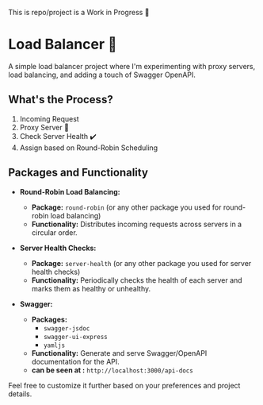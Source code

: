 This is repo/project is a Work in Progress 🚧

# Load Balancer 🚀

A simple load balancer project where I'm experimenting with proxy servers, load balancing, and adding a touch of Swagger OpenAPI.

## What's the Process?
   1. Incoming Request 
   2. Proxy Server 🔄
   3. Check Server Health ✔️
   4. Assign based on Round-Robin Scheduling 

## Packages and Functionality

- **Round-Robin Load Balancing:**
  - **Package:** `round-robin` (or any other package you used for round-robin load balancing)
  - **Functionality:** Distributes incoming requests across servers in a circular order.

- **Server Health Checks:** 
  - **Package:** `server-health` (or any other package you used for server health checks)
  - **Functionality:** Periodically checks the health of each server and marks them as healthy or unhealthy.

- **Swagger:** 
  - **Packages:**
    - `swagger-jsdoc`
    - `swagger-ui-express`
    - `yamljs`
  - **Functionality:** Generate and serve Swagger/OpenAPI documentation for the API.
  - **can be seen at :**  `http://localhost:3000/api-docs`


Feel free to customize it further based on your preferences and project details.

